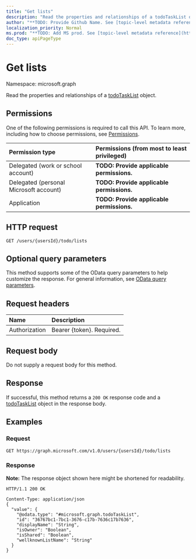 ```yaml
---
title: "Get lists"
description: "Read the properties and relationships of a todoTaskList object."
author: "**TODO: Provide Github Name. See [topic-level metadata reference](https://msgo.azurewebsites.net/add/document/guidelines/metadata.html#topic-level-metadata)**"
localization_priority: Normal
ms.prod: "**TODO: Add MS prod. See [topic-level metadata reference](https://msgo.azurewebsites.net/add/document/guidelines/metadata.html#topic-level-metadata)**"
doc_type: apiPageType
---
```


# Get lists
Namespace: microsoft.graph

Read the properties and relationships of a [todoTaskList](../resources/todotasklist.md) object.

## Permissions
One of the following permissions is required to call this API. To learn more, including how to choose permissions, see [Permissions](/graph/permissions-reference).

|Permission type|Permissions (from most to least privileged)|
|:---|:---|
|Delegated (work or school account)|**TODO: Provide applicable permissions.**|
|Delegated (personal Microsoft account)|**TODO: Provide applicable permissions.**|
|Application|**TODO: Provide applicable permissions.**|

## HTTP request

<!-- {
  "blockType": "ignored"
}
-->
``` http
GET /users/{usersId}/todo/lists
```

## Optional query parameters
This method supports some of the OData query parameters to help customize the response. For general information, see [OData query parameters](/graph/query-parameters).

## Request headers
|Name|Description|
|:---|:---|
|Authorization|Bearer {token}. Required.|

## Request body
Do not supply a request body for this method.

## Response

If successful, this method returns a `200 OK` response code and a [todoTaskList](../resources/todotasklist.md) object in the response body.

## Examples

### Request
<!-- {
  "blockType": "request",
  "name": "get_todotasklist"
}
-->
``` http
GET https://graph.microsoft.com/v1.0/users/{usersId}/todo/lists
```


### Response
**Note:** The response object shown here might be shortened for readability.
<!-- {
  "blockType": "response",
  "truncated": true,
  "@odata.type": "microsoft.graph.todoTaskList"
}
-->
``` http
HTTP/1.1 200 OK

Content-Type: application/json
{
  "value": {
    "@odata.type": "#microsoft.graph.todoTaskList",
    "id": "36767bc1-7bc1-3676-c17b-7636c17b7636",
    "displayName": "String",
    "isOwner": "Boolean",
    "isShared": "Boolean",
    "wellknownListName": "String"
  }
}
```

